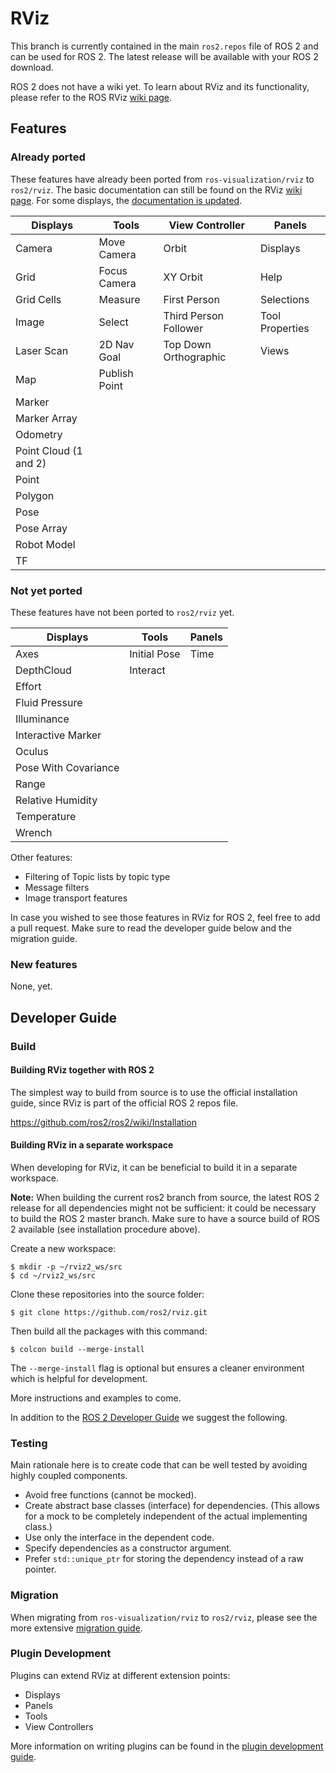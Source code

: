 # RViz

This branch is currently contained in the main `ros2.repos` file of ROS 2 and can be used for ROS 2.
The latest release will be available with your ROS 2 download.

ROS 2 does not have a wiki yet. To learn about RViz and its functionality, please refer to the ROS RViz [wiki page](http://www.ros.org/wiki/rviz). 

## Features

### Already ported
These features have already been ported from `ros-visualization/rviz` to `ros2/rviz`.
The basic documentation can still be found on the RViz [wiki page](http://www.ros.org/wiki/rviz). 
For some displays, the [documentation is updated](docs/FEATURES.md).

| Displays              | Tools         | View Controller       | Panels          |
| --------------------- | ------------- | --------------------- | --------------- |
| Camera                | Move Camera   | Orbit                 | Displays        |
| Grid                  | Focus Camera  | XY Orbit              | Help            |
| Grid Cells            | Measure       | First Person          | Selections      |
| Image                 | Select        | Third Person Follower | Tool Properties |
| Laser Scan            | 2D Nav Goal   | Top Down Orthographic | Views           |
| Map                   | Publish Point |                       |                 |
| Marker                |
| Marker Array          |
| Odometry              |
| Point Cloud (1 and 2) |
| Point                 |
| Polygon               |
| Pose                  |
| Pose Array            |
| Robot Model           |
| TF                    |

### Not yet ported
These features have not been ported to `ros2/rviz` yet.

| Displays             | Tools        | Panels |
| -------------------- | ------------ | ------ |
| Axes                 | Initial Pose | Time   |
| DepthCloud           | Interact     |        |
| Effort               |
| Fluid Pressure       |
| Illuminance          |
| Interactive Marker   |
| Oculus               |
| Pose With Covariance |
| Range                |
| Relative Humidity    |
| Temperature          |
| Wrench               |

Other features:
- Filtering of Topic lists by topic type
- Message filters
- Image transport features

In case you wished to see those features in RViz for ROS 2, feel free to add a pull request.
Make sure to read the developer guide below and the migration guide.

### New features

None, yet.

## Developer Guide

### Build
#### Building RViz together with ROS 2

The simplest way to build from source is to use the official installation guide, since RViz is part of the official ROS 2 repos file.

https://github.com/ros2/ros2/wiki/Installation

#### Building RViz in a separate workspace

When developing for RViz, it can be beneficial to build it in a separate workspace. 

**Note:** When building the current ros2 branch from source, the latest ROS 2 release for all dependencies might not be sufficient: it could be necessary to build the ROS 2 master branch.
Make sure to have a source build of ROS 2 available (see installation procedure above).

Create a new workspace:

```
$ mkdir -p ~/rviz2_ws/src
$ cd ~/rviz2_ws/src
```

Clone these repositories into the source folder:

```
$ git clone https://github.com/ros2/rviz.git
```

Then build all the packages with this command:

```
$ colcon build --merge-install
```
The `--merge-install` flag is optional but ensures a cleaner environment which is helpful for development.

More instructions and examples to come.

In addition to the [ROS 2 Developer Guide](https://github.com/ros2/ros2/wiki/Developer-Guide) we suggest the following.

### Testing

Main rationale here is to create code that can be well tested by avoiding highly coupled components.

* Avoid free functions (cannot be mocked).
* Create abstract base classes (interface) for dependencies.
  (This allows for a mock to be completely independent of the actual implementing class.)
* Use only the interface in the dependent code.
* Specify dependencies as a constructor argument.
* Prefer `std::unique_ptr` for storing the dependency instead of a raw pointer.

### Migration

When migrating from `ros-visualization/rviz` to `ros2/rviz`, please see the more extensive [migration guide](docs/migration_guide.md).

### Plugin Development

Plugins can extend RViz at different extension points:
- Displays
- Panels
- Tools
- View Controllers

More information on writing plugins can be found in the [plugin development guide](docs/plugin_development.md).
